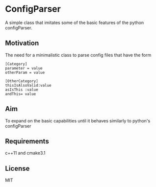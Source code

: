 # ConfigParser
A simple class that imitates some of the basic features of the python configParser.

## Motivation
The need for a minimalistic class to parse config files that have the form

```
[Category]
parameter = value
otherParam = value

[OtherCategory]
thisIsAlsoValid:value
asIsThis :value
andThis= value

```

## Aim
To expand on the basic capabilities until it behaves similarly to python's configParser

## Requirements
c++11 and cmake3.1

## License
MIT

